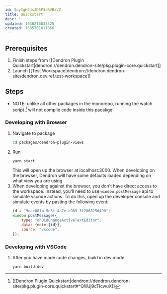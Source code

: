 ```yaml
---
id: SuyIgH44sJD5P3dRVBaVZ
title: Quickstart
desc: ''
updated: 1636216833525
created: 1635701411866
---
```



## Prerequisites

1. Finish steps from [[Dendron Plugin Quickstart|dendron://dendron.dendron-site/pkg.plugin-core.quickstart]]
1. Launch [[Test Workspace|dendron://dendron.dendron-site/dendron.dev.ref.test-workspace]]

## Steps

- NOTE: unlike all other packages in the monorepo, running the watch script [^watch] will not compile code inside this pacakge

### Developing with Browser

1. Navigate to package
    ```sh
    cd packages/dendron-plugin-views
    ```
1. Run 
    ```sh
    yarn start
    ```
    This will open up the browser at localhost:3000. When developing on the browser, Dendron will have some defaults loaded depending on what view you are using. 
1. When developing against the browser, you don't have direct access to the workspace. Instead, you'll need to use `window.postMessage` api to simulate vscode actions.
    To do this, open up the developer console and simulate events by pasting the following event:
    ```js
    id = "9eae08fb-5e3f-4a7e-a989-3f206825d490";
    window.postMessage({
        type: "onDidChangeActiveTextEditor",
        data: {note:{id}},
        source: "vscode",
    });
    ```

### Developing with VSCode
1. After you have made code changes, build in dev mode
    ```sh
    yarn build:dev
    ```

[^watch]: [[Dendron Plugin Quickstart|dendron://dendron.dendron-site/pkg.plugin-core.quickstart#^QWJj9cTIcwuX]]